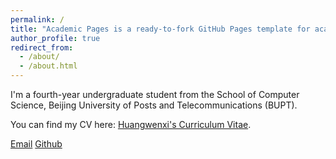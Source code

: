 ```yaml
---
permalink: /
title: "Academic Pages is a ready-to-fork GitHub Pages template for academic personal websites"
author_profile: true
redirect_from: 
  - /about/
  - /about.html
---
```


I'm a fourth-year undergraduate student from the School of Computer Science, Beijing University of Posts and Telecommunications (BUPT). 

You can find my CV here: [Huangwenxi's Curriculum Vitae](../assets/Curriculum_Vitae.pdf).

[Email](mailto:huang-wx@bupt.edu.cn)
[Github](https://hvinci.github.io) 